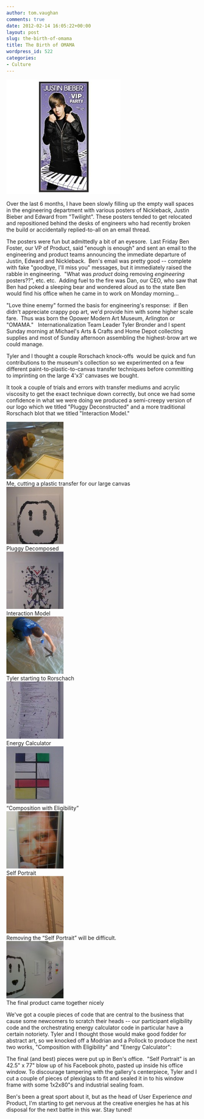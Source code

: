 ```yaml
---
author: tom.vaughan
comments: true
date: 2012-02-14 16:05:22+00:00
layout: post
slug: the-birth-of-omama
title: The Birth of OMAMA
wordpress_id: 522
categories:
- Culture
---
```


![Justin Bieber](/img/bieber.jpg)

Over the last 6 months, I have been slowly filling up the empty wall spaces in the engineering department with various posters of Nickleback, Justin Bieber and Edward from "Twilight". These posters tended to get relocated and repositioned behind the desks of engineers who had recently broken the build or accidentally replied-to-all on an email thread.

The posters were fun but admittedly a bit of an eyesore.  Last Friday Ben Foster, our VP of Product, said "enough is enough" and sent an email to the engineering and product teams announcing the immediate departure of Justin, Edward and Nickleback.  Ben's email was pretty good -- complete with fake "goodbye, I'll miss you" messages, but it immediately raised the rabble in engineering.  "What was _product_ doing removing _engineering_ posters??", etc. etc.  Adding fuel to the fire was Dan, our CEO, who saw that Ben had poked a sleeping bear and wondered aloud as to the state Ben would find his office when he came in to work on Monday morning...

"Love thine enemy" formed the basis for engineering's response:  if Ben didn't appreciate crappy pop art, we'd provide him with some higher scale fare.  Thus was born the Opower Modern Art Museum, Arlington or "OMAMA."   Internationalization Team Leader Tyler Bronder and I spent Sunday morning at Michael's Arts & Crafts and Home Depot collecting supplies and most of Sunday afternoon assembling the highest-brow art we could manage.

Tyler and I thought a couple Rorschach knock-offs  would be quick and fun contributions to the museum's collection so we experimented on a few different paint-to-plastic-to-canvas transfer techniques before committing to imprinting on the large 4'x3' canvases we bought.

It took a couple of trials and errors with transfer mediums and acrylic viscosity to get the exact technique down correctly, but once we had some confidence in what we were doing we produced a semi-creepy version of our logo which we titled "Pluggy Deconstructed" and a more traditional Rorschach blot that we titled "Interaction Model."

<div class="gallery">
<div class="row">
  <div class="col-lg-4">
    <div class="thumbnail text-center">
      <a href="/img/tom_cutting_transfer_plastic.jpg"><img width="150" height="150" src="/img/tom_cutting_transfer_plastic-150x150.jpg" alt="Me, cutting a plastic transfer for our large canvas" /></a>
      <div class="caption">Me, cutting a plastic transfer for our large canvas</div>
    </div>
  </div>
  <div class="col-lg-4">
    <div class="thumbnail text-center">
      <a href="/img/pluggy_decomposed.jpg"><img width="150" height="150" src="/img/pluggy_decomposed-150x150.jpg" alt="Pluggy Decomposed" /></a>
      <div class="caption">Pluggy Decomposed</div>
    </div>
  </div>
  <div class="col-lg-4">
    <div class="thumbnail text-center">
      <a href="/img/interaction_model.jpg"><img width="150" height="150" src="/img/interaction_model-150x150.jpg" alt="Interaction Model" /></a>
      <div class="caption">Interaction Model</div>
    </div>
  </div>
</div>

<div class="row">
  <div class="col-lg-4">
    <div class="thumbnail text-center">
      <a href="/img/tyler_starting_to_rorschach1.jpg"><img width="150" height="150" src="/img/tyler_starting_to_rorschach1-150x150.jpg" alt="Tyler starting to Rorschach" /></a>
      <div class="caption">Tyler starting to Rorschach</div>
    </div>
  </div>
  <div class="col-lg-4">
    <div class="thumbnail text-center">
      <a href="/img/energy_calc.jpg"><img width="150" height="150" src="/img/energy_calc-150x150.jpg" alt="Energy Calculator" /></a>
      <div class="caption">Energy Calculator</div>
    </div>
  </div>
  <div class="col-lg-4">
    <div class="thumbnail text-center">
      <a href="/img/composition_w_eligibility.jpg"><img width="150" height="150" src="/img/composition_w_eligibility-150x150.jpg" alt="&quot;Composition with Eligibility&quot;" /></a>
      <div class="caption">&#8220;Composition with Eligibility&#8221;</div>
    </div>
  </div>
</div>

<div class="row">
  <div class="col-lg-4">
    <div class="thumbnail text-center">
      <a href="/img/self_portrait.jpg"><img width="150" height="150" src="/img/self_portrait-150x150.jpg" alt="Self Portrait" /></a>
      <div class="caption">Self Portrait</div>
    </div>
  </div>
  <div class="col-lg-4">
    <div class="thumbnail text-center">
      <a href="/img/self_portrait-back.jpg"><img width="150" height="150" src="/img/self_portrait-back-150x150.jpg" alt="Removing the &quot;Self Portrait&quot; will be difficult." /></a>
      <div class="caption">Removing the &#8220;Self Portrait&#8221; will be difficult.</div>
    </div>
  </div>
  <div class="col-lg-4">
    <div class="thumbnail text-center">
      <a href="/img/gallery_view.jpg"><img width="150" height="150" src="/img/gallery_view-150x150.jpg" alt="The final product came together nicely" /></a>
      <div class="caption">The final product came together nicely</div>
    </div>
  </div>
</div>
</div> <!--/.gallery -->


We've got a couple pieces of code that are central to the business that cause some newcomers to scratch their heads -- our participant eligibility code and the orchestrating energy calculator code in particular have a certain notoriety.  Tyler and I thought those would make good fodder for abstract art, so we knocked off a Modrian and a Pollock to produce the next two works, "Composition with Eligibility" and "Energy Calculator":

The final (and best) pieces were put up in Ben's office.  "Self Portrait" is an 42.5" x 77" blow up of his Facebook photo, pasted up inside his office window.  To discourage tampering with the gallery's centerpiece, Tyler and I cut a couple of pieces of plexiglass to fit and sealed it in to his window frame with some 1x2x80"s and industrial sealing foam.

Ben's been a great sport about it, but as the head of User Experience _and_ Product, I'm starting to get nervous at the creative energies he has at his disposal for the next battle in this war.  Stay tuned!
